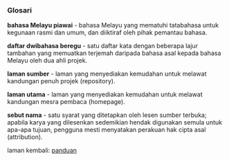 ---
---

### Glosari

**bahasa Melayu piawai** - bahasa Melayu yang mematuhi
tatabahasa untuk kegunaan rasmi dan umum, dan diiktiraf
oleh pihak pemantau bahasa.

**daftar dwibahasa beregu** - satu daftar kata dengan
beberapa lajur tambahan yang memuatkan terjemah daripada
bahasa asal kepada bahasa Melayu oleh dua ahli projek.

**laman sumber** - laman yang menyediakan kemudahan untuk
melawat kandungan penuh projek (repository).

**laman utama** - laman yang menyediakan kemudahan untuk
melawat kandungan mesra pembaca (homepage).

**sebut nama** - satu syarat yang ditetapkan oleh lesen
sumber terbuka; apabila karya yang dilesenkan sedemikian
hendak digunakan semula untuk apa-apa tujuan, pengguna
mesti menyatakan perakuan hak cipta asal (attribution).

laman kembali: [panduan][0]

  [0]: ../index.md
